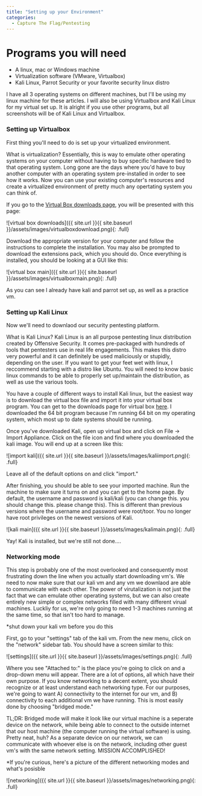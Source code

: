 ```yaml
---
title: "Setting up your Environment"
categories:
  - Capture The Flag/Pentesting
---
```


# Programs you will need

* A linux, mac or Windows machine 
* Virtualization software (VMware, Virtualbox)
* Kali Linux, Parrot Security or your favorite security linux distro

I have all 3 operating systems on different machines, but I'll be using my linux machine for these articles. I will also be using Virtualbox and Kali Linux for my virtual set up. It is alright if you use other programs, but all screenshots will be of Kali Linux and Virtualbox. 

### Setting up Virtualbox

First thing you'll need to do is set up your virtualized environment.

What is virtualization? Essentially, this is way to emulate other operating systems on your computer without having to buy specific hardware tied to that operating system. Long gone are the days where you'd have to buy another computer with an operating system pre-installed in order to see how it works. Now you can use your existing computer's resources and create a virtualized environment of pretty much any opertating system you can think of. 

If you go to the [Virtual Box downloads page](https://www.virtualbox.org/wiki/Downloads), you will be presented with this page:

![virtual box downloads]({{ site.url }}{{ site.baseurl }}/assets/images/virtualboxdownload.png){: .full}

Download the appropriate version for your computer and follow the instructions to complete the installation. You may also be prompted to download the extensions pack, which you should do. Once everything is installed, you should be looking at a GUI like this:

![virtual box main]({{ site.url }}{{ site.baseurl }}/assets/images/virtualboxmain.png){: .full}

As you can see I already have kali and parrot set up, as well as a practice vm. 

### Setting up Kali Linux

Now we'll need to downlaod our security pentesting platform. 

What is Kali Linux? Kali Linux is an all purpose pentesting linux distribution created by Offensive Security. It comes pre-packaged with hundreds of tools that pentesters use in real life engagements. This makes this distro very powerful and it can definitely be used maliciously or stupidly, depending on the user. If you want to get your feet wet with linux, I reccommend starting with a distro like Ubuntu. You will need to know basic linux commands to be able to properly set up/maintain the distribution, as well as use the various tools. 

You have a couple of different ways to install Kali linux, but the easiest way is to download the virtual box file and import it into your virtual box program. You can get to the downloads page for virtual box [here](https://www.offensive-security.com/kali-linux-vm-vmware-virtualbox-image-download/). I downloaded the 64 bit program because I'm running 64 bit on my operating system, which most up to date systems should be running. 

Once you've downloaded Kali, open up virtual box and click on File -> Import Appliance. Click on the file icon and find where you downloaded the kali image. You will end up at a screen like this:

![import kali]({{ site.url }}{{ site.baseurl }}/assets/images/kaliimport.png){: .full}

Leave all of the default options on and click "import." 

After finishing, you should be able to see your imported machine. Run the machine to make sure it turns on and you can get to the home page. By default, the username and password is kali/kali (you can change this. you should change this. please change this). This is different than previous versions where the username and password were root/toor. You no longer have root privileges on the newest versions of Kali. 

![kali main]({{ site.url }}{{ site.baseurl }}/assets/images/kalimain.png){: .full}

Yay! Kali is installed, but we're still not done....

### Networking mode 

This step is probably one of the most overlooked and consequently most frustrating down the line when you actually start downloading vm's. We need to now make sure that our kali vm and any vm we downlaod are able to communicate with each other.
The power of virutalization is not just the fact that we can emulate other operating systems, but we can also create entirely new simple or complex networks filled with many different virual machines. Luckliy for us, we're only going to need 1-3 machines running at the same time, so that isn't too hard to manage.

*shut down your kali vm before you do this

First, go to your "settings" tab of the kali vm. From the new menu, click on the "network" sidebar tab. You should have a screen similar to this:

![settings]({{ site.url }}{{ site.baseurl }}/assets/images/settings.png){: .full}

Where you see "Attached to:" is the place you're going to click on and a drop-down menu will appear. There are a lot of options, all which have their own purpose. If you know networking to a decent extent, you should recognize or at least understand each networking type. For our purposes, we're going to want A) connectivity to the internet for our vm, and B) connectivity to each additional vm we have running. This is most easily done by choosing "bridged mode." 

TL;DR: Bridged mode will make it look like our virtual machine is a seperate device on the network, while being able to connect to the outside internet that our host machine (the computer running the virtual software) is using. Pretty neat, huh? As a separate device on our network, we can communicate with whoever else is on the network, including other guest vm's with the same network setting. MISSION ACCOMPLISHED!

*If you're curious, here's a picture of the different networking modes and what's posisble

![networking]({{ site.url }}{{ site.baseurl }}/assets/images/networking.png){: .full}



